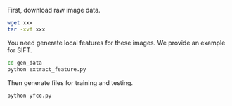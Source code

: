 First, download raw image data.
```bash
wget xxx
tar -xvf xxx 
```

You need generate local features for these images. We provide an example for SIFT.
```bash
cd gen_data
python extract_feature.py
```

Then generate files for training and testing.
```bash
python yfcc.py
```